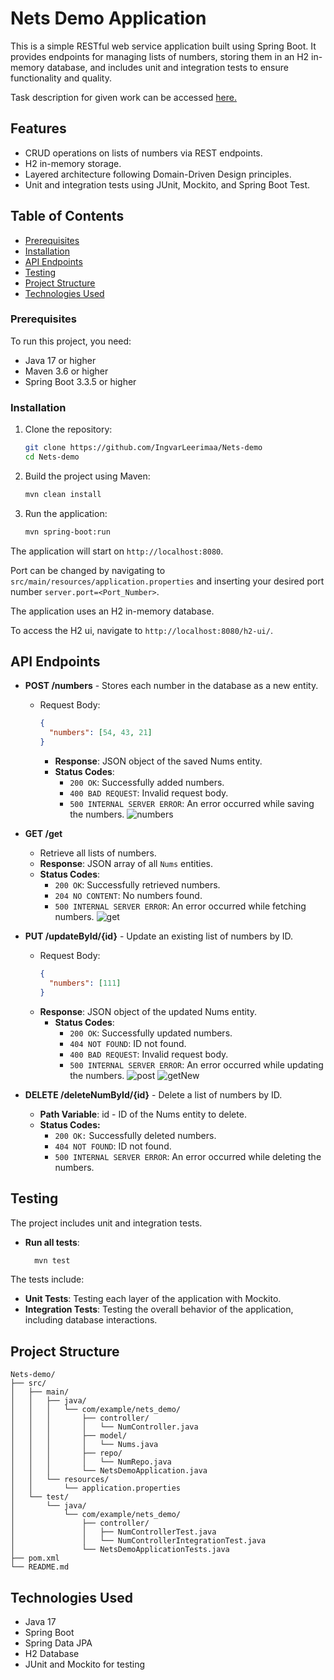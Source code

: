 # Nets Demo Application

This is a simple RESTful web service application built using Spring Boot. It provides endpoints for managing lists of numbers, 
storing them in an H2 in-memory database, and includes unit and integration tests to ensure functionality and quality.

Task description for given work can be accessed [here.](springboot_task.md)

## Features

- CRUD operations on lists of numbers via REST endpoints.
- H2 in-memory storage.
- Layered architecture following Domain-Driven Design principles.
- Unit and integration tests using JUnit, Mockito, and Spring Boot Test.

## Table of Contents
- [Prerequisites](#Prerequisites)
- [Installation](#Installation)
- [API Endpoints](#API-Endpoints)
- [Testing](#Testing)
- [Project Structure](#project-structure)
- [Technologies Used](#technologies-used)

### Prerequisites

To run this project, you need:
- Java 17 or higher
- Maven 3.6 or higher
- Spring Boot 3.3.5 or higher

### Installation

1. Clone the repository:
   ```bash
   git clone https://github.com/IngvarLeerimaa/Nets-demo
   cd Nets-demo
   ```

2. Build the project using Maven:
   ```bash
   mvn clean install
   ```

3. Run the application:
   ```bash
   mvn spring-boot:run
   ```
The application will start on `http://localhost:8080`.

Port can be changed by navigating to `src/main/resources/application.properties` 
and inserting your desired port number `server.port=<Port_Number>`.

The application uses an H2 in-memory database. 

To access the H2 ui, navigate to `http://localhost:8080/h2-ui/`.

## API Endpoints

- **POST /numbers** - Stores each number in the database as a new entity.
  - Request Body:
    ```json
    {
      "numbers": [54, 43, 21]
    }
    ```
    - **Response**: JSON object of the saved Nums entity.
    - **Status Codes**:
      - `200 OK`: Successfully added numbers.
      - `400 BAD REQUEST`: Invalid request body.
      - `500 INTERNAL SERVER ERROR`: An error occurred while saving the numbers.
      ![numbers](assets/images/numbers.png)

- **GET /get**
    - Retrieve all lists of numbers.
    - **Response**: JSON array of all `Nums` entities.
    - **Status Codes**:
      - `200 OK`: Successfully retrieved numbers.
      - `204 NO CONTENT`: No numbers found.
      - `500 INTERNAL SERVER ERROR`: An error occurred while fetching numbers.
![get](assets/images/get.png)

- **PUT /updateById/{id}** - Update an existing list of numbers by ID.
  - Request Body:
    ```json
    {
      "numbers": [111]
    }
    ```
  - **Response**: JSON object of the updated Nums entity.
      - **Status Codes**:
        - `200 OK`: Successfully updated numbers.
        - `404 NOT FOUND`: ID not found.
        - `400 BAD REQUEST`: Invalid request body.
        - `500 INTERNAL SERVER ERROR`: An error occurred while updating the numbers.
        ![post](assets/images/post.png)
        ![getNew](assets/images/getNew.png)

- **DELETE /deleteNumById/{id}** - Delete a list of numbers by ID.
  - **Path Variable**: id - ID of the Nums entity to delete.
  - **Status Codes:**
    - `200 OK:` Successfully deleted numbers.
    - `404 NOT FOUND`: ID not found.
    - `500 INTERNAL SERVER ERROR`: An error occurred while deleting the numbers.


## Testing

The project includes unit and integration tests.

- **Run all tests**:
  ```bash 
    mvn test
  ```

The tests include:
- **Unit Tests**: Testing each layer of the application with Mockito.
- **Integration Tests**: Testing the overall behavior of the application, including database interactions.

## Project Structure

```plaintext
Nets-demo/
├── src/
│   ├── main/
│   │   ├── java/
│   │   │   └── com/example/nets_demo/
│   │   │       ├── controller/
│   │   │       │   └── NumController.java
│   │   │       ├── model/
│   │   │       │   └── Nums.java
│   │   │       ├── repo/
│   │   │       │   └── NumRepo.java
│   │   │       └── NetsDemoApplication.java
│   │   └── resources/
│   │       └── application.properties
│   └── test/
│       └── java/
│           └── com/example/nets_demo/
│               ├── controller/
│               │   ├── NumControllerTest.java
│               │   └── NumControllerIntegrationTest.java
│               └── NetsDemoApplicationTests.java
├── pom.xml
└── README.md
```

## Technologies Used
- Java 17
- Spring Boot
- Spring Data JPA
- H2 Database
- JUnit and Mockito for testing